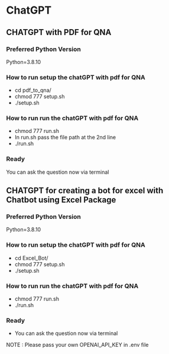# ChatGPT

## CHATGPT with PDF for QNA
### Preferred Python Version
Python=3.8.10
### How to run setup the chatGPT with pdf for QNA
* cd pdf_to_qna/ 
* chmod 777 setup.sh
* ./setup.sh 
### How to run run the chatGPT with pdf for QNA
* chmod 777 run.sh 
* In run.sh pass the file path at the 2nd line
* ./run.sh
### Ready
You can ask the question now via terminal

## CHATGPT for creating a bot for excel with Chatbot using Excel Package
### Preferred Python Version
Python=3.8.10
### How to run setup the chatGPT with pdf for QNA
* cd Excel_Bot/ 
* chmod 777 setup.sh 
* ./setup.sh 
### How to run run the chatGPT with pdf for QNA
* chmod 777 run.sh 
* ./run.sh 
### Ready
* You can ask the question now via terminal

NOTE : Please pass your own OPENAI_API_KEY in .env file <br/>